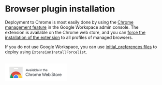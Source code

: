 # Browser plugin installation

Deployment to Chrome is most easily done by using the [Chrome management feature](https://admin.google.com/ac/chrome/apps/user) in the Google Workspace admin console. The extension is available on the Chrome web store, and you can [force the installation of the extension](https://support.google.com/chrome/a/answer/6306504?hl=en) to all profiles of managed browsers.

If you do not use Google Workspace, you can use [initial_preferences files](https://support.google.com/chrome/a/answer/187948?hl=en) to deploy using `ExtensionInstallForcelist`.

<br>
<div align="left">
  <a href="https://chromewebstore.google.com/detail/citadel-browser-agent/anheildjmkfdkdpgbndmpjnmkfliefga">
    <img alt="Citadel logo" src="/doc/chrome%20web%20store.png">
  </a>
</div>
